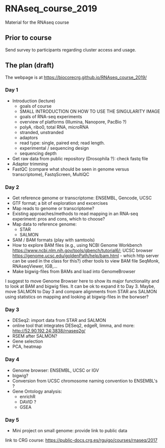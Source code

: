 # RNAseq_course_2019
Material for the RNAseq course

## Prior to course
Send survey to participants regarding cluster access and usage.

## The plan (draft)
The webpage is at https://biocorecrg.github.io/RNAseq_course_2019/ 

### Day 1
* Introduction (lecture)
  * goals of course
  * SMALL INTRODUCTION ON HOW TO USE THE SINGULARITY IMAGE
  * goals of RNA-seq experiments
  * overview of platforms (Illumina, Nanopore, PacBio ?)
  * polyA, ribo0, total RNA, microRNA
  * stranded, unstranded
  * adaptors
  * read type: single, paired end; read length.
  * experimental / sequencing design
  * sequencing depth
* Get raw data from public repository (Drosophila ?): check fastq file
* Adaptor trimming
* FastQC (compare what should be seen in genome versus transcriptome), FastqScreen, MultiQC

### Day 2
* Get reference genome or transcriptome: ENSEMBL, Gencode, UCSC
* GTF format; a bit of exploration and excercises 
* Map reads to genome or transcriptome? 
* Existing approaches/methods to read mapping in an RNA-seq experiment: pros and cons, which to choose?
* Map data to reference genome:
  * STAR
  * SALMON
* SAM / BAM formats (play with samtools)
* How to explore BAM files (e.g., using NCBI Genome Workbench https://www.ncbi.nlm.nih.gov/tools/gbench/tutorial6/; UCSC browser https://genome.ucsc.edu/goldenPath/help/bam.html - which http server can be used in the class for this?) other tools to view BAM file SeqMonk, RNAseqViewer, IGB,...
* Make bigwig-files from BAMs and load into GenomeBrowser

I suggest to move Genome Browser here to show its major functionality and to look at BAM and bigwig files. It can be ok to expand it to Day 3. Maybe, move SALMON to Day 3 and compare alignments from STAR ans SALMON using statistics on mapping and looking at bigwig-files in the borwser? 

### Day 3
* DESeq2: import data from STAR and SALMON
* online tool that integrates DESeq2, edgeR, limma, and more: http://52.90.192.24:3838/rnaseq2g/
* RSEM after SALMON?
* Gene selection
* PCA, heatmap

### Day 4
* Genome browser: ENSEMBL, UCSC or IGV
* bigwig?
* Conversion from UCSC chromosome naming convention to ENSEMBL's ?
* Gene Ontology analysis:
  * enrichR
  * DAVID ?
  * GSEA

### Day 5
* Mini project on small genome: provide link to public data

link to CRG course:  https://public-docs.crg.es/rguigo/courses/rnaseq/2017

